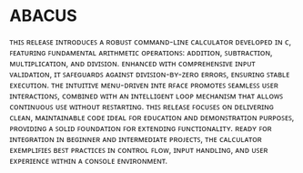 # ABACUS
ᴛʜɪꜱ ʀᴇʟᴇᴀꜱᴇ ɪɴᴛʀᴏᴅᴜᴄᴇꜱ ᴀ ʀᴏʙᴜꜱᴛ ᴄᴏᴍᴍᴀɴᴅ-ʟɪɴᴇ ᴄᴀʟᴄᴜʟᴀᴛᴏʀ ᴅᴇᴠᴇʟᴏᴘᴇᴅ ɪɴ ᴄ, ꜰᴇᴀᴛᴜʀɪɴɢ ꜰᴜɴᴅᴀᴍᴇɴᴛᴀʟ ᴀʀɪᴛʜᴍᴇᴛɪᴄ ᴏᴘᴇʀᴀᴛɪᴏɴꜱ: ᴀᴅᴅɪᴛɪᴏɴ, ꜱᴜʙᴛʀᴀᴄᴛɪᴏɴ, ᴍᴜʟᴛɪᴘʟɪᴄᴀᴛɪᴏɴ, ᴀɴᴅ ᴅɪᴠɪꜱɪᴏɴ. ᴇɴʜᴀɴᴄᴇᴅ ᴡɪᴛʜ ᴄᴏᴍᴘʀᴇʜᴇɴꜱɪᴠᴇ ɪɴᴘᴜᴛ ᴠᴀʟɪᴅᴀᴛɪᴏɴ, ɪᴛ ꜱᴀꜰᴇɢᴜᴀʀᴅꜱ ᴀɢᴀɪɴꜱᴛ ᴅɪᴠɪꜱɪᴏɴ-ʙʏ-ᴢᴇʀᴏ ᴇʀʀᴏʀꜱ, ᴇɴꜱᴜʀɪɴɢ ꜱᴛᴀʙʟᴇ ᴇxᴇᴄᴜᴛɪᴏɴ. ᴛʜᴇ ɪɴᴛᴜɪᴛɪᴠᴇ ᴍᴇɴᴜ-ᴅʀɪᴠᴇɴ ɪɴᴛᴇ ʀꜰᴀᴄᴇ ᴘʀᴏᴍᴏᴛᴇꜱ ꜱᴇᴀᴍʟᴇꜱꜱ ᴜꜱᴇʀ ɪɴᴛᴇʀᴀᴄᴛɪᴏɴꜱ, ᴄᴏᴍʙɪɴᴇᴅ ᴡɪᴛʜ ᴀɴ ɪɴᴛᴇʟʟɪɢᴇɴᴛ ʟᴏᴏᴘ ᴍᴇᴄʜᴀɴɪꜱᴍ ᴛʜᴀᴛ ᴀʟʟᴏᴡꜱ ᴄᴏɴᴛɪɴᴜᴏᴜꜱ ᴜꜱᴇ ᴡɪᴛʜᴏᴜᴛ ʀᴇꜱᴛᴀʀᴛɪɴɢ. ᴛʜɪꜱ ʀᴇʟᴇᴀꜱᴇ ꜰᴏᴄᴜꜱᴇꜱ ᴏɴ ᴅᴇʟɪᴠᴇʀɪɴɢ ᴄʟᴇᴀɴ, ᴍᴀɪɴᴛᴀɪɴᴀʙʟᴇ ᴄᴏᴅᴇ ɪᴅᴇᴀʟ ꜰᴏʀ ᴇᴅᴜᴄᴀᴛɪᴏɴ ᴀɴᴅ ᴅᴇᴍᴏɴꜱᴛʀᴀᴛɪᴏɴ ᴘᴜʀᴘᴏꜱᴇꜱ, ᴘʀᴏᴠɪᴅɪɴɢ ᴀ ꜱᴏʟɪᴅ ꜰᴏᴜɴᴅᴀᴛɪᴏɴ ꜰᴏʀ ᴇxᴛᴇɴᴅɪɴɢ ꜰᴜɴᴄᴛɪᴏɴᴀʟɪᴛʏ. ʀᴇᴀᴅʏ ꜰᴏʀ ɪɴᴛᴇɢʀᴀᴛɪᴏɴ ɪɴ ʙᴇɢɪɴɴᴇʀ ᴀɴᴅ ɪɴᴛᴇʀᴍᴇᴅɪᴀᴛᴇ ᴘʀᴏᴊᴇᴄᴛꜱ, ᴛʜᴇ ᴄᴀʟᴄᴜʟᴀᴛᴏʀ ᴇxᴇᴍᴘʟɪꜰɪᴇꜱ ʙᴇꜱᴛ ᴘʀᴀᴄᴛɪᴄᴇꜱ ɪɴ ᴄᴏɴᴛʀᴏʟ ꜰʟᴏᴡ, ɪɴᴘᴜᴛ ʜᴀɴᴅʟɪɴɢ, ᴀɴᴅ ᴜꜱᴇʀ ᴇxᴘᴇʀɪᴇɴᴄᴇ ᴡɪᴛʜɪɴ ᴀ ᴄᴏɴꜱᴏʟᴇ ᴇɴᴠɪʀᴏɴᴍᴇɴᴛ.
